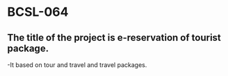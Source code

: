 # BCSL-064
## The title of the project is e-reservation of tourist package.
-It based on tour and travel and travel packages.


